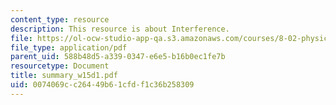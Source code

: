```yaml
---
content_type: resource
description: This resource is about Interference.
file: https://ol-ocw-studio-app-qa.s3.amazonaws.com/courses/8-02-physics-ii-electricity-and-magnetism-spring-2007/0074069cc26449b61cfdf1c36b258309_summary_w15d1.pdf
file_type: application/pdf
parent_uid: 588b48d5-a339-0347-e6e5-b16b0ec1fe7b
resourcetype: Document
title: summary_w15d1.pdf
uid: 0074069c-c264-49b6-1cfd-f1c36b258309
---
```

